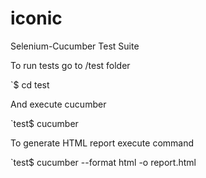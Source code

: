 # iconic
Selenium-Cucumber Test Suite

To run tests go to /test folder

`$ cd test

And execute cucumber

`test$ cucumber

To generate HTML report execute command

`test$ cucumber --format html -o report.html

